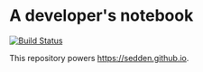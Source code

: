 # A developer's notebook

[![Build Status](https://travis-ci.org/sedden/sedden.github.io.svg?branch=jekyll)](https://travis-ci.org/sedden/sedden.github.io)

This repository powers <https://sedden.github.io>.
